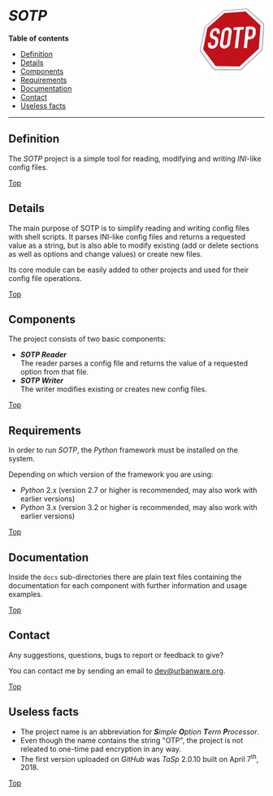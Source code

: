 # *SOTP* <img src="sotp.png" alt="SOTP logo" height="128px" width="128px" align="right"/>

**Table of contents**
*   [Definition](#definition)
*   [Details](#details)
*   [Components](#components)
*   [Requirements](#requirements)
*   [Documentation](#documentation)
*   [Contact](#contact)
*   [Useless facts](#useless-facts)

----

## Definition

The *SOTP* project is a simple tool for reading, modifying and writing *INI*-like config files.

[Top](#sotp)

## Details

The main purpose of SOTP is to simplify reading and writing config files with shell scripts. It parses INI-like config files and returns a requested value as a string, but is also able to modify existing (add or delete sections as well as options and change values) or create new files.

Its core module can be easily added to other projects and used for their config file operations.

[Top](#sotp)

## Components

The project consists of two basic components:

*   ***SOTP Reader***<br>The reader parses a config file and returns the value of a requested option from that file.
*   ***SOTP Writer***<br>The writer modifies existing or creates new config files.

[Top](#sotp)

## Requirements

In order to run *SOTP*, the *Python* framework must be installed on the system.

Depending on which version of the framework you are using:

*   *Python* 2.x (version 2.7 or higher is recommended, may also work with earlier versions)
*   *Python* 3.x (version 3.2 or higher is recommended, may also work with earlier versions)

[Top](#sotp)

## Documentation

Inside the `docs` sub-directories there are plain text files containing the documentation for each component with further information and usage examples.

[Top](#sotp)

## Contact

Any suggestions, questions, bugs to report or feedback to give?

You can contact me by sending an email to [dev@urbanware.org](mailto:dev@urbanware.org).

[Top](#sotp)

## Useless facts

*   The project name is an abbreviation for ***S****imple* ***O****ption* ***T**erm* ***P**rocessor*.
*   Even though the name contains the string "OTP", the project is not releated to one-time pad encryption in any way.
*   The first version uploaded on *GitHub* was *TaSp* 2.0.10 built on April 7<sup>th</sup>, 2018.

[Top](#sotp)

